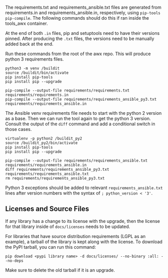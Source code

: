 The requirements.txt and requirements_ansible.txt files are generated from requirements.in and requirements_ansible.in, respectively, using `pip-tools` `pip-compile`. The following commands should do this if ran inside the tools_awx container.

At the end of both `.in` files, pip and setuptools need to have their versions pinned.
After producing the `.txt` files, the versions need to be manually added back at the end.

Run these commands from the root of the awx repo. This will produce python 3 requirements files.

```
python3 -m venv /buildit
source /buildit/bin/activate
pip install pip-tools
pip install pip --upgrade

pip-compile --output-file requirements/requirements.txt requirements/requirements.in
pip-compile --output-file requirements/requirements_ansible_py3.txt requirements/requirements_ansible.in
```

The Ansible venv requirements file needs to start with the python 2 version
as a base. Then we can run the tool again to get the python 3 version.
Consult the output of the `diff` command and add a conditional switch in those cases.

```
virtualenv -p python2 /buildit_py2
source /buildit_py2/bin/activate
pip install pip-tools
pip install pip --upgrade

pip-compile --output-file requirements/requirements_ansible.txt requirements/requirements_ansible.in
diff requirements/requirements_ansible_py3.txt requirements/requirements_ansible.txt
rm requirements/requirements_ansible_py3.txt
```

Python 3 exceptions should be added to relevant `requirements_ansible.txt` lines
after version numbers with the syntax of `; python_version < '3'`.

## Licenses and Source Files

If any library has a change to its license with the upgrade, then the license for that library
inside of `docs/licenses` needs to be updated.

For libraries that have source distribution requirements (LGPL as an example),
a tarball of the library is kept along with the license.
To download the PyPI tarball, you can run this command:

```
pip download <pypi library name> -d docs/licenses/ --no-binary :all: --no-deps
```

Make sure to delete the old tarball if it is an upgrade.
